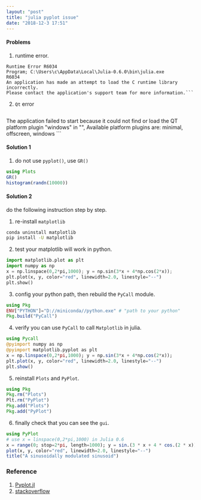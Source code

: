 ```yaml
---
layout: "post"
title: "julia pyplot issue"
date: "2018-12-3 17:51"
---
```


#### Problems
1. runtime error.
  ```
Runtime Error R6034
Program; C:\Users\c\AppData\Local\Julia-0.6.0\bin\julia.exe 
R6034 
An application has made an attempt to load the C runtime library incorrectly. 
Please contact the application's support team for more information.```
  ```

2.  `Qt` error
	```
The application failed to start because it could not find or load the QT platform plugin "windows" in "",
Available platform plugins are: minimal, offscreen, windows
	```


#### Solution 1

1. do not use `pyplot()`, use `GR()`
```julia
using Plots
GR()
histogram(randn(10000))
```

#### Solution 2

do the following instruction step by step.

1. re-install `matplotlib`
```bash
conda uninstall matplotlib
pip install -U matplotlib    
```

2. test your matplotlib will work in python.
```python
import matplotlib.plot as plt
import numpy as np
x = np.linspace(0,2*pi,1000); y = np.sin(3*x + 4*np.cos(2*x));
plt.plot(x, y, color="red", linewidth=2.0, linestyle="--")
plt.show()   
```

3. config your python path, then rebuild the `PyCall` module.
```julia
using Pkg
ENV["PYTHON"]="D://miniconda//python.exe" # "path to your python"
Pkg.build("PyCall")
```

4. verify you can use `PyCall` to call `Matplotlib` in julia.

```julia
using Pycall
@pyimport numpy as np
@pyimport matplotlib.pyplot as plt
x = np.linspace(0,2*pi,1000); y = np.sin(3*x + 4*np.cos(2*x));
plt.plot(x, y, color="red", linewidth=2.0, linestyle="--")
plt.show()
```

5. reinstall `Plots` and `PyPlot`.
```julia
using Pkg
Pkg.rm("Plots")
Plt.rm("PyPlot")
Pkg.add("Plots")
Pkg.add("PyPlot")
```

6. finally check that you can see the `gui`.
```julia
using PyPlot
# use x = linspace(0,2*pi,1000) in Julia 0.6
x = range(0; stop=2*pi, length=1000); y = sin.(3 * x + 4 * cos.(2 * x));
plot(x, y, color="red", linewidth=2.0, linestyle="--")
title("A sinusoidally modulated sinusoid")
```



### Reference

1. [Pyplot.jl](https://github.com/JuliaPy/PyPlot.jl/issues/334)
2. [stackoverflow](https://stackoverflow.com/questions/46399480/julia-runtime-error-when-using-pyplot)
